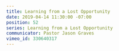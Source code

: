 ```yaml
---
title: Learning from a Lost Opportunity
date: 2019-04-14 11:30:00 -07:00
position: 52
series: Learning from a Lost Opportunity
communicator: Pastor Jason Graves
vimeo_id: 330640317
---
```


